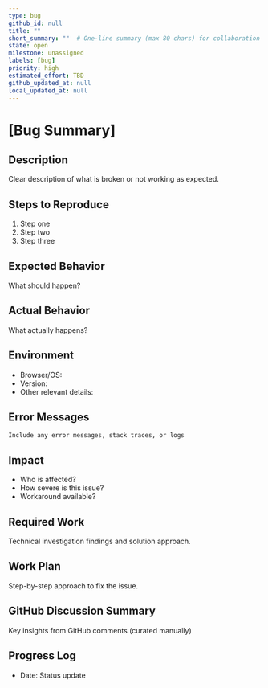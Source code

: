 ```yaml
---
type: bug
github_id: null
title: ""
short_summary: ""  # One-line summary (max 80 chars) for collaboration lists
state: open
milestone: unassigned
labels: [bug]
priority: high
estimated_effort: TBD
github_updated_at: null
local_updated_at: null
---
```


# [Bug Summary]

## Description
Clear description of what is broken or not working as expected.

## Steps to Reproduce
1. Step one
2. Step two
3. Step three

## Expected Behavior
What should happen?

## Actual Behavior
What actually happens?

## Environment
- Browser/OS: 
- Version:
- Other relevant details:

## Error Messages
```
Include any error messages, stack traces, or logs
```

## Impact
- Who is affected?
- How severe is this issue?
- Workaround available?

## Required Work
Technical investigation findings and solution approach.

## Work Plan
Step-by-step approach to fix the issue.

## GitHub Discussion Summary
Key insights from GitHub comments (curated manually)

## Progress Log
- Date: Status update